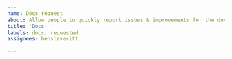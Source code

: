 ```yaml
---
name: Docs request
about: Allow people to quickly report issues & improvements for the docs
title: 'Docs: '
labels: docs, requested
assignees: bensleveritt

---
```



